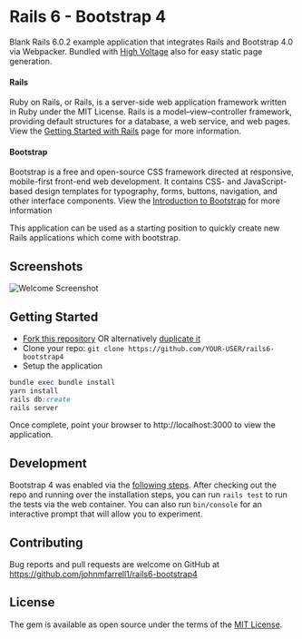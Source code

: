 Rails 6 - Bootstrap 4
========

Blank Rails 6.0.2 example application that integrates Rails and Bootstrap 4.0 via Webpacker.
Bundled with [High Voltage](https://github.com/thoughtbot/high_voltage) also for easy static page generation.

#### Rails
Ruby on Rails, or Rails, is a server-side web application framework written in Ruby under the MIT License. 
Rails is a model–view–controller framework, providing default structures for a database, a web service, and web pages.
View the [Getting Started with Rails](https://guides.rubyonrails.org/getting_started.html) page for more information.

#### Bootstrap
Bootstrap is a free and open-source CSS framework directed at responsive, mobile-first front-end web development. 
It contains CSS- and JavaScript-based design templates for typography, forms, buttons, navigation, and other interface components.
View the [Introduction to Bootstrap](https://getbootstrap.com/docs/4.0/getting-started/introduction/) for more information

This application can be used as a starting position to quickly create new Rails applications which come with bootstrap.

Screenshots
--------
![Welcome Screenshot](https://raw.githubusercontent.com/johnmfarrell1/rails4-bootstrap6/master/screenshots/welcome_screenshot.png)

Getting Started
---

- [Fork this repository](https://github.com/johnmfarrel1/rails6-bootstrap4) OR alternatively [duplicate it](https://help.github.com/en/github/creating-cloning-and-archiving-repositories/duplicating-a-repository)
- Clone your repo: `git clone https://github.com/YOUR-USER/rails6-bootstrap4`
- Setup the application

```ruby
bundle exec bundle install
yarn install
rails db:create
rails server
```

Once complete, point your browser to http://localhost:3000 to view the application.

## Development
Bootstrap 4 was enabled via the [following steps](https://gist.github.com/bazzel/2c64e2e5804077f9a61938a93ed54823).
After checking out the repo and running over the installation steps, you can run `rails test` to run the tests via the web container. 
You can also run `bin/console` for an interactive prompt that will allow you to experiment.

## Contributing

Bug reports and pull requests are welcome on GitHub at https://github.com/johnmfarrell1/rails6-bootstrap4

## License

The gem is available as open source under the terms of the [MIT License](https://opensource.org/licenses/MIT).